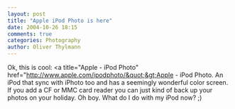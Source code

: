 ```yaml
---
layout: post
title: "Apple iPod Photo is here"
date: 2004-10-26 18:15
comments: true
categories: Photography
author: Oliver Thylmann
---
```



Ok, this is cool: &lt;a title=&quot;Apple - iPod Photo&quot; href=&quot;http://www.apple.com/ipodphoto/&quot;&gt;Apple - iPod Photo. An iPod that sync with iPhoto too and has a seemingly wonderful color screen. If you add a CF or MMC card reader you can just kind of back up your photos on your holiday. Oh boy. What do I do with my iPod now? ;)


